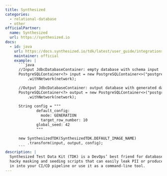 ```yaml
---
title: Synthesized
categories:
  - relational-database
  - other
officialPartner:
  name: Synthesized
  url: https://synthesized.io
docs:
  - id: java
    url: https://docs.synthesized.io/tdk/latest/user_guide/integrations/testcontainers
    maintainer: official
    example: |
      ```java
      //Input JdbcDatabaseContainer: empty database with schema input
      PostgreSQLContainer<?> input = new PostgreSQLContainer<>("postgres:15-alpine")
          .withNetwork(network);

      //Output JdbcDatabaseContainer: output database with generated data output
      PostgreSQLContainer<?> output = new PostgreSQLContainer<>("postgres:15-alpine")
          .withNetwork(network);
      
      String config = """
              default_config:
                mode: GENERATION
                target_row_number: 10
              global_seed: 42
              """

      new SynthesizedTDK(SynthesizedTDK.DEFAULT_IMAGE_NAME)
          .transform(input, output, config);
      ```
description: |
  Synthesized Test Data Kit (TDK) is a DevOps’ best friend for database masking and generation. Forget about
  hacky masking and seeding scripts that can easily leak PII or produce inaccurate results. You can plug it 
  in into your CI/CD pipeline or use it as a command-line tool.
---
```

